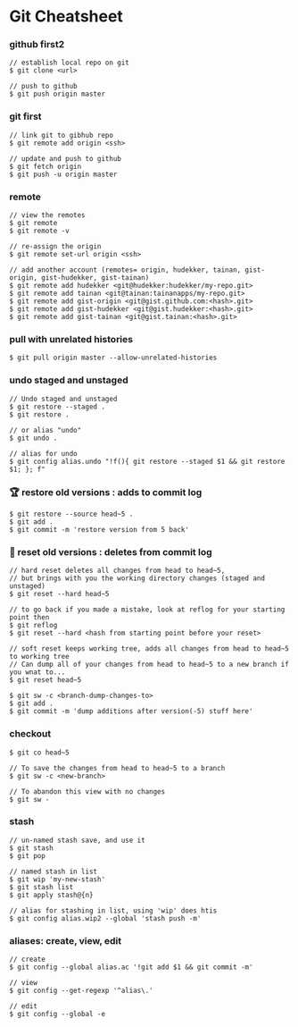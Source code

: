# Git Cheatsheet

### github first2

```console
// establish local repo on git
$ git clone <url>

// push to github
$ git push origin master

```

### git first

```console
// link git to gibhub repo
$ git remote add origin <ssh>

// update and push to github
$ git fetch origin
$ git push -u origin master
```

### remote

```console
// view the remotes
$ git remote
$ git remote -v

// re-assign the origin
$ git remote set-url origin <ssh>

// add another account (remotes= origin, hudekker, tainan, gist-origin, gist-hudekker, gist-tainan)
$ git remote add hudekker <git@hudekker:hudekker/my-repo.git>
$ git remote add tainan <git@tainan:tainanapps/my-repo.git>
$ git remote add gist-origin <git@gist.github.com:<hash>.git>
$ git remote add gist-hudekker <git@gist.hudekker:<hash>.git>
$ git remote add gist-tainan <git@gist.tainan:<hash>.git>
```

### pull with unrelated histories

```console
$ git pull origin master --allow-unrelated-histories
```

### undo staged and unstaged

```console
// Undo staged and unstaged
$ git restore --staged .
$ git restore .

// or alias "undo"
$ git undo .

// alias for undo
$ git config alias.undo "!f(){ git restore --staged $1 && git restore $1; }; f"
```

### :trophy: restore old versions : **adds to commit log**

```console
$ git restore --source head~5 .
$ git add .
$ git commit -m 'restore version from 5 back'
```

### :shit: reset old versions : **deletes from commit log**

```console
// hard reset deletes all changes from head to head~5,
// but brings with you the working directory changes (staged and unstaged)
$ git reset --hard head~5

// to go back if you made a mistake, look at reflog for your starting point then
$ git reflog
$ git reset --hard <hash from starting point before your reset>

// soft reset keeps working tree, adds all changes from head to head~5 to working tree
// Can dump all of your changes from head to head~5 to a new branch if you wnat to...
$ git reset head~5

$ git sw -c <branch-dump-changes-to>
$ git add .
$ git commit -m 'dump additions after version(-5) stuff here'
```

### checkout

```console
$ git co head~5

// To save the changes from head to head~5 to a branch
$ git sw -c <new-branch>

// To abandon this view with no changes
$ git sw -
```

### stash

```console
// un-named stash save, and use it
$ git stash
$ git pop

// named stash in list
$ git wip 'my-new-stash'
$ git stash list
$ git apply stash@{n}

// alias for stashing in list, using 'wip' does htis
$ git config alias.wip2 --global 'stash push -m'
```

### aliases: create, view, edit

```console
// create
$ git config --global alias.ac '!git add $1 && git commit -m'

// view
$ git config --get-regexp '^alias\.'

// edit
$ git config --global -e
```
